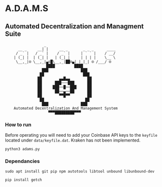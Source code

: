# **A.D.A.M.S**
## Automated Decentralization and Managment Suite

```
                  _                                    
      __ _     __| |     __ _       _ _ _      ____    
     / _` |   / _` |    / _` |     | ` ` |    / __/    
    | (_| |  | (_| |   | (_| |     | | | |    \__ \    
     \__,_|⍟ \__,_|▄⍟█\__,_|██⍟▄|_|_|_| ⍟ /___/ ⍟ 
                   ████         ████                   
                 ███               ███                 
                ██                  ███                
               ██        ▄▄█▄▄        ██               
               ██      ███───███      ██               
               ██     ███──█──███     ██               
               ██      ██──▄──██      ██               
               ██        ▀▀█▀▀        ██               
                ██                   ██                
                 ███               ███                 
    Automated Decentralization And Management System   
                    ▀▀▀█████████▀▀▀                    

```

### **How to run**
Before operating you will need to add your Coinbase API keys to the `keyfile` located under `data/keyfile.dat`. Kraken has not been implemented.

```
python3 adams.py
```

### **Dependancies**
```
sudo apt install git pip npm autotools libtool unbound libunbound-dev
```
```
pip install getch
```
